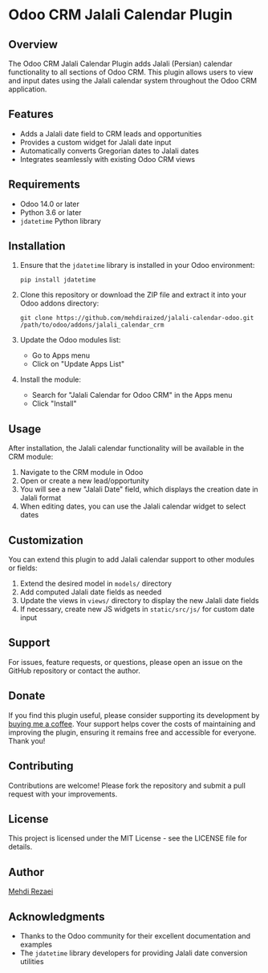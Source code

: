 # Odoo CRM Jalali Calendar Plugin

## Overview

The Odoo CRM Jalali Calendar Plugin adds Jalali (Persian) calendar functionality to all sections of Odoo CRM. This plugin allows users to view and input dates using the Jalali calendar system throughout the Odoo CRM application.

## Features

- Adds a Jalali date field to CRM leads and opportunities
- Provides a custom widget for Jalali date input
- Automatically converts Gregorian dates to Jalali dates
- Integrates seamlessly with existing Odoo CRM views

## Requirements

- Odoo 14.0 or later
- Python 3.6 or later
- `jdatetime` Python library

## Installation

1. Ensure that the `jdatetime` library is installed in your Odoo environment:

   ```
   pip install jdatetime
   ```

2. Clone this repository or download the ZIP file and extract it into your Odoo addons directory:

   ```
   git clone https://github.com/mehdiraized/jalali-calendar-odoo.git /path/to/odoo/addons/jalali_calendar_crm
   ```

3. Update the Odoo modules list:

   - Go to Apps menu
   - Click on "Update Apps List"

4. Install the module:
   - Search for "Jalali Calendar for Odoo CRM" in the Apps menu
   - Click "Install"

## Usage

After installation, the Jalali calendar functionality will be available in the CRM module:

1. Navigate to the CRM module in Odoo
2. Open or create a new lead/opportunity
3. You will see a new "Jalali Date" field, which displays the creation date in Jalali format
4. When editing dates, you can use the Jalali calendar widget to select dates

## Customization

You can extend this plugin to add Jalali calendar support to other modules or fields:

1. Extend the desired model in `models/` directory
2. Add computed Jalali date fields as needed
3. Update the views in `views/` directory to display the new Jalali date fields
4. If necessary, create new JS widgets in `static/src/js/` for custom date input

## Support

For issues, feature requests, or questions, please open an issue on the GitHub repository or contact the author.

## Donate

If you find this plugin useful, please consider supporting its development by [buying me a coffee](https://www.buymeacoffee.com/mehdiraized). Your support helps cover the costs of maintaining and improving the plugin, ensuring it remains free and accessible for everyone. Thank you!

## Contributing

Contributions are welcome! Please fork the repository and submit a pull request with your improvements.

## License

This project is licensed under the MIT License - see the LICENSE file for details.

## Author

[Mehdi Rezaei](https://mehd.ir)

## Acknowledgments

- Thanks to the Odoo community for their excellent documentation and examples
- The `jdatetime` library developers for providing Jalali date conversion utilities
